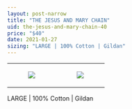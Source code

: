 ```yaml
---
layout: post-narrow
title: "THE JESUS AND MARY CHAIN"
uid: the-jesus-and-mary-chain-40
price: "$40"
date: 2021-01-27
sizing: "LARGE | 100% Cotton | Gildan"
---
```




<table style="width:100%;"><tr><td style="vertical-align:top;">
      <figure class="tmblr-full" data-orig-height="2048" data-orig-width="1365" data-orig-src="https://concertshirts.netlify.app/shirts/0187/0187-01.jpg"><img src="https://64.media.tumblr.com/607ae4305d3d0ebb086037297b45cd3f/fb527a031f5c7f6d-c7/s540x810/c926ac99e245bc461a7e8595a32e3ec2350f09c5.jpg" data-orig-height="2048" data-orig-width="1365" data-orig-src="https://concertshirts.netlify.app/shirts/0187/0187-01.jpg"/></figure></td>
    <td style="vertical-align:top;">
      <figure class="tmblr-full" data-orig-height="2048" data-orig-width="1365" data-orig-src="https://concertshirts.netlify.app/shirts/0187/0187-02.jpg"><img src="https://64.media.tumblr.com/dfb9b496722b39db01189cc988d684b3/fb527a031f5c7f6d-6a/s540x810/deec25900574f6ea92b68103f6e29054114ccec4.jpg" data-orig-height="2048" data-orig-width="1365" data-orig-src="https://concertshirts.netlify.app/shirts/0187/0187-02.jpg"/></figure></td>
  </tr></table><p>
  LARGE | 100% Cotton | Gildan
</p>
